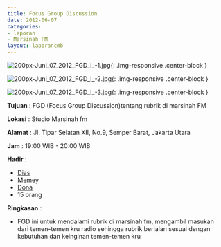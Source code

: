 ```yaml
---
title: Focus Group Discussion
date: 2012-06-07
categories:
- laporan
- Marsinah FM
layout: laporancmb
---
```



![200px-Juni_07_2012_FGD_I_-1.jpg](/uploads/200px-Juni_07_2012_FGD_I_-1.jpg){: .img-responsive .center-block }

![200px-Juni_07_2012_FGD_I_-2.jpg](/uploads/200px-Juni_07_2012_FGD_I_-2.jpg){: .img-responsive .center-block }

![200px-Juni_07_2012_FGD_I_-3.jpg](/uploads/200px-Juni_07_2012_FGD_I_-3.jpg){: .img-responsive .center-block }


**Tujuan** : FGD (Focus Group Discussion)tentang rubrik di marsinah FM

**Lokasi** : Studio Marsinah fm

**Alamat** : Jl. Tipar Selatan XII, No.9, Semper Barat, Jakarta Utara

**Jam** : 19:00 WIB - 20:00 WIB

**Hadir** : 
* [Dias](http://wiki.ciptamedia.org/wiki/Dias)
* [Memey](http://wiki.ciptamedia.org/wiki/Memey)
* [Dona](http://wiki.ciptamedia.org/wiki/Dona)
* 15 orang

**Ringkasan** : 
* FGD ini untuk mendalami rubrik di marsinah fm, mengambil masukan dari temen-temen kru radio sehingga rubrik berjalan sesuai dengan kebutuhan dan keinginan temen-temen kru

